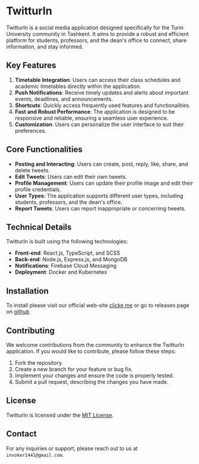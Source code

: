 # TwitturIn

TwitturIn is a social media application designed specifically for the Turin University community in Tashkent. It aims to provide a robust and efficient platform for students, professors, and the dean's office to connect, share information, and stay informed.

## Key Features

1. **Timetable Integration**: Users can access their class schedules and academic timetables directly within the application.
2. **Push Notifications**: Receive timely updates and alerts about important events, deadlines, and announcements.
3. **Shortcuts**: Quickly access frequently used features and functionalities.
4. **Fast and Robust Performance**: The application is designed to be responsive and reliable, ensuring a seamless user experience.
5. **Customization**: Users can personalize the user interface to suit their preferences.

## Core Functionalities

- **Posting and Interacting**: Users can create, post, reply, like, share, and delete tweets.
- **Edit Tweets**: Users can edit their own tweets.
- **Profile Management**: Users can update their profile image and edit their profile credentials.
- **User Types**: The application supports different user types, including students, professors, and the dean's office.
- **Report Tweets**: Users can report inappropriate or concerning tweets.

## Technical Details

TwitturIn is built using the following technologies:

- **Front-end**: React.js, TypeScript, and SCSS
- **Back-end**: Node.js, Express.js, and MongoDB
- **Notifications**: Firebase Cloud Messaging
- **Deployment**: Docker and Kubernetes

## Installation

To install please visit our official web-site [clicke me](https://twitturin.onrender.com/) or go to releases page on [github](https://github.com/extractive-mana-pulse/Twittur-In-/releases)

## Contributing

We welcome contributions from the community to enhance the TwitturIn application. If you would like to contribute, please follow these steps:

1. Fork the repository.
2. Create a new branch for your feature or bug fix.
3. Implement your changes and ensure the code is properly tested.
4. Submit a pull request, describing the changes you have made.

## License

TwitturIn is licensed under the [MIT License](LICENSE).

## Contact

For any inquiries or support, please reach out to us at `invoker1441@gmail.com`.
